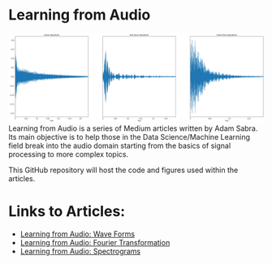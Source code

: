# Learning from Audio
![image](images/ft1.png)
Learning from Audio is a series of Medium articles written by Adam Sabra. Its main objective is to help those in the Data Science/Machine Learning field break into the audio domain starting from the basics of signal processing to more complex topics.

This GitHub repository will host the code and figures used within the articles.

# Links to Articles:
- [Learning from Audio: Wave Forms](https://towardsdatascience.com/learning-from-audio-wave-forms-46fc6f87e016#60b2-e67809770e17)
- [Learning from Audio: Fourier Transformation](https://towardsdatascience.com/learning-from-audio-fourier-transformations-f000124675ee)
- [Learning from Audio: Spectrograms](https://towardsdatascience.com/learning-from-audio-spectrograms-37df29dba98c)
